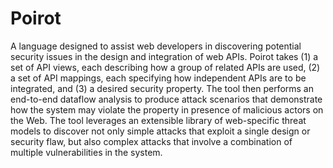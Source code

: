 Poirot
========

A language designed to assist web developers in discovering potential security issues in the design and integration of web APIs. Poirot takes (1) a set of API views, each describing how a group of related APIs are used, (2) a set of API mappings, each specifying how independent APIs are to be integrated, and (3) a desired security property.  The tool then performs an end-to-end dataflow analysis to produce attack scenarios that demonstrate how the system may violate the property in presence of malicious actors on the Web. The tool leverages an extensible library of web-specific threat models to discover not only simple attacks that exploit a single design or security flaw, but also complex attacks that involve a combination of multiple vulnerabilities in the system.

